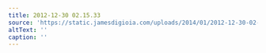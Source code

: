 ```yaml
---
title: 2012-12-30 02.15.33
source: 'https://static.jamesdigioia.com/uploads/2014/01/2012-12-30-02-15-33-scaled.jpg'
altText: ''
caption: ''
---
```


